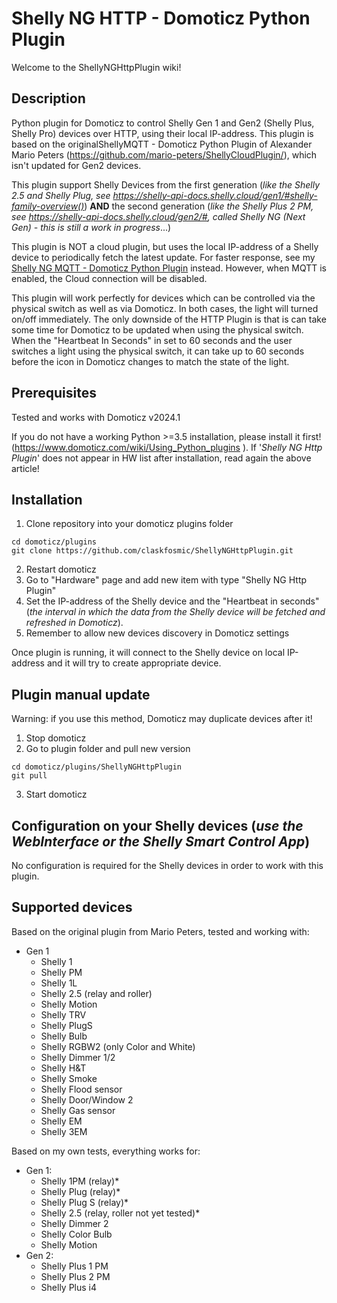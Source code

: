 # Shelly NG HTTP - Domoticz Python Plugin
Welcome to the ShellyNGHttpPlugin wiki!

## Description
Python plugin for Domoticz to control Shelly Gen 1 and Gen2 (Shelly Plus, Shelly Pro) devices over HTTP, using their local IP-address. This plugin is based on the originalShellyMQTT - Domoticz Python Plugin of Alexander Mario Peters (https://github.com/mario-peters/ShellyCloudPlugin/), which isn't updated for Gen2 devices.

This plugin support Shelly Devices from the first generation (*like the Shelly 2.5 and Shelly Plug, see https://shelly-api-docs.shelly.cloud/gen1/#shelly-family-overview()*) **AND** the second generation (*like the Shelly Plus 2 PM, see https://shelly-api-docs.shelly.cloud/gen2/#, called Shelly NG (Next Gen) - this is still a work in progress*...)

This plugin is NOT a cloud plugin, but uses the local IP-address of a Shelly device to periodically fetch the latest update. For faster response, see my [Shelly NG MQTT - Domoticz Python Plugin](https://github.com/claskfosmic/ShellyNGMqttPlugin) instead. However, when MQTT is enabled, the Cloud connection will be disabled.

This plugin will work perfectly for devices which can be controlled via the physical switch as well as via Domoticz. In both cases, the light will turned on/off immediately. The only downside of the HTTP Plugin is that is can take some time for Domoticz to be updated when using the physical switch. When the "Heartbeat In Seconds" in set to 60 seconds and the user switches a light using the physical switch, it can take up to 60 seconds before the icon in Domoticz changes to match the state of the light.

## Prerequisites

Tested and works with Domoticz v2024.1

If you do not have a working Python >=3.5 installation, please install it first! (https://www.domoticz.com/wiki/Using_Python_plugins ). If '*Shelly NG Http Plugin*' does not appear in HW list after installation, read again the above article!

## Installation

1. Clone repository into your domoticz plugins folder
```
cd domoticz/plugins
git clone https://github.com/claskfosmic/ShellyNGHttpPlugin.git
```
2. Restart domoticz
3. Go to "Hardware" page and add new item with type "Shelly NG Http Plugin"
4. Set the IP-address of the Shelly device and the "Heartbeat in seconds" (*the interval in which the data from the Shelly device will be fetched and refreshed in Domoticz*).
5. Remember to allow new devices discovery in Domoticz settings

Once plugin is running, it will connect to the Shelly device on local IP-address and it will try to create appropriate device.

## Plugin manual update

Warning: if you use this method, Domoticz may duplicate devices after it!

1. Stop domoticz
2. Go to plugin folder and pull new version
```
cd domoticz/plugins/ShellyNGHttpPlugin
git pull
```
3. Start domoticz

## Configuration on your Shelly devices (*use the WebInterface or the Shelly Smart Control App*)

No configuration is required for the Shelly devices in order to work with this plugin.

## Supported devices

Based on the original plugin from Mario Peters, tested and working with:

- Gen 1
  - Shelly 1
  - Shelly PM
  - Shelly 1L
  - Shelly 2.5 (relay and roller)
  - Shelly Motion
  - Shelly TRV
  - Shelly PlugS
  - Shelly Bulb
  - Shelly RGBW2 (only Color and White)
  - Shelly Dimmer 1/2
  - Shelly H&T
  - Shelly Smoke
  - Shelly Flood sensor
  - Shelly Door/Window 2
  - Shelly Gas sensor
  - Shelly EM
  - Shelly 3EM

Based on my own tests, everything works for:
 - Gen 1:
   - Shelly 1PM (relay)*
   - Shelly Plug (relay)*
   - Shelly Plug S (relay)*
   - Shelly 2.5 (relay, roller not yet tested)*
   - Shelly Dimmer 2
   - Shelly Color Bulb
   - Shelly Motion
 - Gen 2:
   - Shelly Plus 1 PM
   - Shelly Plus 2 PM
   - Shelly Plus i4